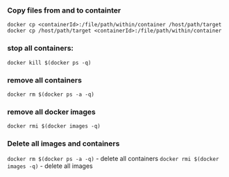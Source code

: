 
### Copy files from and to containter
`docker cp <containerId>:/file/path/within/container /host/path/target`
`docker cp /host/path/target <containerId>:/file/path/within/container`


### stop all containers:
`docker kill $(docker ps -q)`

### remove all containers
`docker rm $(docker ps -a -q)`

### remove all docker images
`docker rmi $(docker images -q)`

### Delete all images and containers
`docker rm $(docker ps -a -q)` - delete all containers
`docker rmi $(docker images -q)` - delete all images
